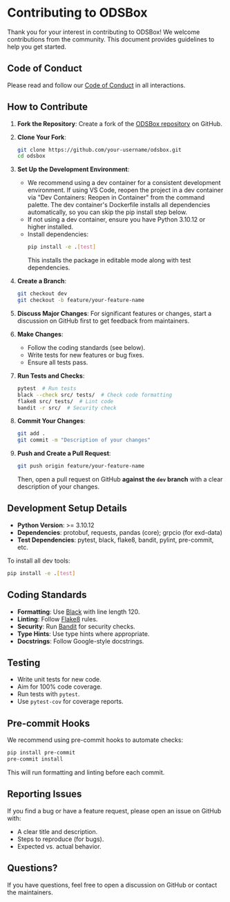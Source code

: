 # Contributing to ODSBox

Thank you for your interest in contributing to ODSBox! We welcome contributions from the community. This document provides guidelines to help you get started.

## Code of Conduct

Please read and follow our [Code of Conduct](CODE_OF_CONDUCT.md) in all interactions.

## How to Contribute

1. **Fork the Repository**: Create a fork of the [ODSBox repository](https://github.com/peak-solution/odsbox) on GitHub.

2. **Clone Your Fork**:
   ```bash
   git clone https://github.com/your-username/odsbox.git
   cd odsbox
   ```

3. **Set Up the Development Environment**:
   - We recommend using a dev container for a consistent development environment. If using VS Code, reopen the project in a dev container via "Dev Containers: Reopen in Container" from the command palette. The dev container's Dockerfile installs all dependencies automatically, so you can skip the pip install step below.
   - If not using a dev container, ensure you have Python 3.10.12 or higher installed.
   - Install dependencies:
     ```bash
     pip install -e .[test]
     ```
     This installs the package in editable mode along with test dependencies.

4. **Create a Branch**:
   ```bash
   git checkout dev
   git checkout -b feature/your-feature-name
   ```

5. **Discuss Major Changes**: For significant features or changes, start a discussion on GitHub first to get feedback from maintainers.

6. **Make Changes**:
   - Follow the coding standards (see below).
   - Write tests for new features or bug fixes.
   - Ensure all tests pass.

7. **Run Tests and Checks**:
   ```bash
   pytest  # Run tests
   black --check src/ tests/  # Check code formatting
   flake8 src/ tests/  # Lint code
   bandit -r src/  # Security check
   ```

8. **Commit Your Changes**:
   ```bash
   git add .
   git commit -m "Description of your changes"
   ```

9. **Push and Create a Pull Request**:
   ```bash
   git push origin feature/your-feature-name
   ```
   Then, open a pull request on GitHub **against the `dev` branch** with a clear description of your changes.

## Development Setup Details

- **Python Version**: >= 3.10.12
- **Dependencies**: protobuf, requests, pandas (core); grpcio (for exd-data)
- **Test Dependencies**: pytest, black, flake8, bandit, pylint, pre-commit, etc.

To install all dev tools:
```bash
pip install -e .[test]
```

## Coding Standards

- **Formatting**: Use [Black](https://black.readthedocs.io/) with line length 120.
- **Linting**: Follow [Flake8](https://flake8.pycqa.org/) rules.
- **Security**: Run [Bandit](https://bandit.readthedocs.io/) for security checks.
- **Type Hints**: Use type hints where appropriate.
- **Docstrings**: Follow Google-style docstrings.

## Testing

- Write unit tests for new code.
- Aim for 100% code coverage.
- Run tests with `pytest`.
- Use `pytest-cov` for coverage reports.

## Pre-commit Hooks

We recommend using pre-commit hooks to automate checks:
```bash
pip install pre-commit
pre-commit install
```

This will run formatting and linting before each commit.

## Reporting Issues

If you find a bug or have a feature request, please open an issue on GitHub with:
- A clear title and description.
- Steps to reproduce (for bugs).
- Expected vs. actual behavior.

## Questions?

If you have questions, feel free to open a discussion on GitHub or contact the maintainers.
